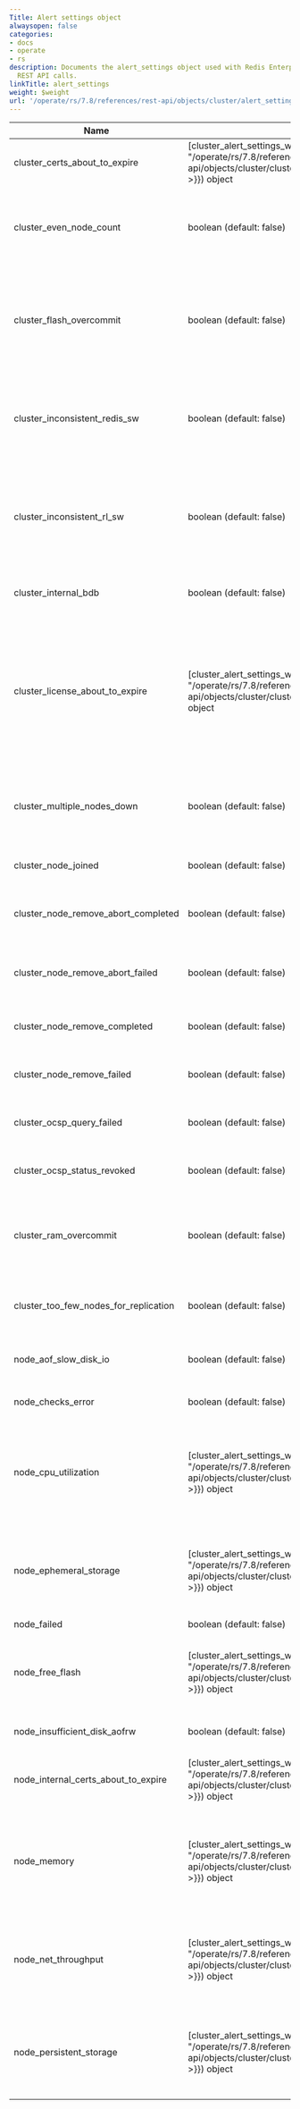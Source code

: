 ```yaml
---
Title: Alert settings object
alwaysopen: false
categories:
- docs
- operate
- rs
description: Documents the alert_settings object used with Redis Enterprise Software
  REST API calls.
linkTitle: alert_settings
weight: $weight
url: '/operate/rs/7.8/references/rest-api/objects/cluster/alert_settings/'
---
```


| Name | Type/Value | Description |
|------|------------|-------------|
| cluster_certs_about_to_expire | <span class="break-all">[cluster_alert_settings_with_threshold]({{< relref "/operate/rs/7.8/references/rest-api/objects/cluster/cluster_alert_settings_with_threshold" >}})</span> object | Cluster certificate will expire in x days |
| cluster_even_node_count | boolean (default: false) | True high availability requires an odd number of nodes in the cluster |
| cluster_flash_overcommit | boolean (default: false) | Flash memory committed to databases is larger than cluster total flash memory |
| cluster_inconsistent_redis_sw | boolean (default: false) | Some shards in the cluster are running different versions of Redis software |
| cluster_inconsistent_rl_sw | boolean (default: false) | Some nodes in the cluster are running different versions of Redis Enterprise software |
| cluster_internal_bdb | boolean (default: false) | Issues with internal cluster databases |
| cluster_license_about_to_expire | <span class="break-all">[cluster_alert_settings_with_threshold]({{<relref "/operate/rs/7.8/references/rest-api/objects/cluster/cluster_alert_settings_with_threshold">}})</span> object | Cluster license will expire in x days. This alert is enabled by default. Its default threshold is 7 days before license expiration. |
| cluster_multiple_nodes_down | boolean (default: false) | Multiple cluster nodes are down (this might cause data loss) |
| cluster_node_joined | boolean (default: false) | New node joined the cluster |
| cluster_node_remove_abort_completed | boolean (default: false) | Cancel node remove operation completed |
| cluster_node_remove_abort_failed | boolean (default: false) | Cancel node remove operation failed |
| cluster_node_remove_completed | boolean (default: false) | Node removed from the cluster |
| cluster_node_remove_failed | boolean (default: false) | Failed to remove a node from the cluster |
| cluster_ocsp_query_failed | boolean (default: false) | Failed to query the OCSP server |
| cluster_ocsp_status_revoked | boolean (default: false) | OCSP certificate status is REVOKED |
| cluster_ram_overcommit | boolean (default: false) | RAM committed to databases is larger than cluster total RAM |
| cluster_too_few_nodes_for_replication | boolean (default: false) | Replication requires at least 2 nodes in the cluster |
| node_aof_slow_disk_io | boolean (default: false) | AOF reaching disk I/O limits
| node_checks_error | boolean (default: false) | Some node checks have failed |
| node_cpu_utilization | <span class="break-all">[cluster_alert_settings_with_threshold]({{< relref "/operate/rs/7.8/references/rest-api/objects/cluster/cluster_alert_settings_with_threshold" >}})</span> object | Node CPU utilization has reached the threshold value (% of the utilization limit) |
| node_ephemeral_storage | <span class="break-all">[cluster_alert_settings_with_threshold]({{< relref "/operate/rs/7.8/references/rest-api/objects/cluster/cluster_alert_settings_with_threshold" >}})</span> object | Node ephemeral storage has reached the threshold value (% of the storage limit) |
| node_failed | boolean (default: false) | Node failed |
| node_free_flash | <span class="break-all">[cluster_alert_settings_with_threshold]({{< relref "/operate/rs/7.8/references/rest-api/objects/cluster/cluster_alert_settings_with_threshold" >}})</span> object | Node flash storage has reached the threshold value (% of the storage limit) |
| node_insufficient_disk_aofrw | boolean (default: false) | Insufficient AOF disk space |
| node_internal_certs_about_to_expire | <span class="break-all">[cluster_alert_settings_with_threshold]({{< relref "/operate/rs/7.8/references/rest-api/objects/cluster/cluster_alert_settings_with_threshold" >}})</span> object| Internal certificate on node will expire in x days |
| node_memory | <span class="break-all">[cluster_alert_settings_with_threshold]({{< relref "/operate/rs/7.8/references/rest-api/objects/cluster/cluster_alert_settings_with_threshold" >}})</span> object | Node memory has reached the threshold value (% of the memory limit) |
| node_net_throughput | <span class="break-all">[cluster_alert_settings_with_threshold]({{< relref "/operate/rs/7.8/references/rest-api/objects/cluster/cluster_alert_settings_with_threshold" >}})</span> object | Node network throughput has reached the threshold value (bytes/s) |
| node_persistent_storage | <span class="break-all">[cluster_alert_settings_with_threshold]({{< relref "/operate/rs/7.8/references/rest-api/objects/cluster/cluster_alert_settings_with_threshold" >}})</span> object | Node persistent storage has reached the threshold value (% of the storage limit) |
